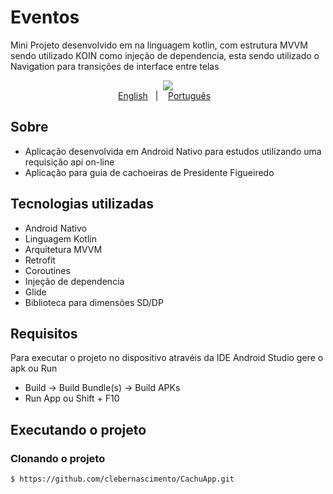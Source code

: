 # Eventos
Mini Projeto desenvolvido em na linguagem kotlin, com estrutura MVVM sendo utilizado KOIN como injeção de dependencia, esta sendo utilizado o Navigation para transições de interface entre telas

<p align="center">
    <img src="https://github.com/clebernascimento/Chock_Norris/blob/master/app/src/main/res/drawable/chock_norriss.JPG"/>
    </br>
    <a href="readme_en.md">English</a>&nbsp;&nbsp;&nbsp;|&nbsp;&nbsp;&nbsp;
    <a href="readme.md">Português</a>&nbsp;&nbsp;&nbsp;
</p>

## Sobre
- Aplicação desenvolvida em Android Nativo para estudos utilizando uma requisição api on-line
- Aplicação para guia de cachoeiras de Presidente Figueiredo

## Tecnologias utilizadas
- Android Nativo
- Linguagem Kotlin
- Arquitetura MVVM
- Retrofit
- Coroutines
- Injeção de dependencia
- Glide
- Biblioteca para dimensões SD/DP

## Requisitos
Para executar o projeto no dispositivo atravéis da IDE Android Studio gere o apk ou Run
- Build -> Build Bundle(s) -> Build APKs 
- Run App ou Shift + F10

## Executando o projeto
### Clonando o projeto
```bash
$ https://github.com/clebernascimento/CachuApp.git
```

